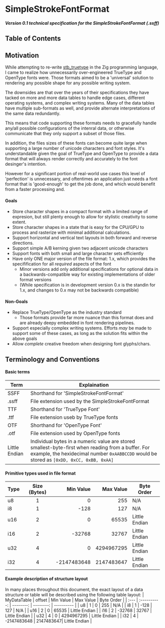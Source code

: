 # SimpleStrokeFontFormat
##### Version 0.1 technical specification for the SimpleStrokeFontFormat (.ssff)

## Table of Contents

## Motivation
While attempting to re-write [stb_truetype](https://github.com/nothings/stb/blob/master/stb_truetype.h) in the Zig programming language, I came to realize how unnecessarily over-engineered TrueType and OpenType fonts were. Those formats aimed to be a 'universal' solution to rendering any possible shape for any possible writing system.

The downsides are that over the years of their specifications they have tacked on more and more data tables to handle edge cases, different operating systems, and complex writing systems. Many of the data tables have multiple sub-formats as well, and provide alternate interpretations of the same data redundantly.

This means that code supporting these formats needs to gracefully handle any/all possible configurations of the intenral data, or otherwise communicate that they only support a subset of those files.

In addition, the files sizes of these fonts can become quite large when supporting a large number of unicode characters and font styles. It's understandable given the goal of TrueType and OpenType to provide a data format that will always render correctly and accurately to the font desinger's intention.

However for a significant portion of real-world use cases this level of 'perfection' is unnecessary, and oftentimes an application just needs a font format that is 'good-enough' to get the job done, and which would benefit from a faster processing and.

#### Goals
- Store character shapes in a compact format with a limited range of expresion, but still plenty enough to allow for stylistic creativity to some extent.
- Store character shapes in a state that is easy for the CPU/GPU to process and rasterize with minimal additional calculations.
- Support horizontal and vertical text layouts in both forward and reverse directions.
- Support simple A/B kerning given two adjacent unicode characters
- Support fonts with both small and large character sets efficiently
- Have only ONE major version of the file format: 1.x, which provides the  specifification for all *required* aspects of the font
  - Minor versions add only additional specifications for optional data in a backwards-compatible way for existing implementations of older format versions
  -  (While specification is in development version 0.x is the standin for 1.x, and changes to 0.x may not be backwards compatible)

#### Non-Goals
- Replace TrueType/OpenType as the industry standard
  - Those formats provide far more nuance than this format does and are already deepy embedded in font rendering pipelines.
- Support especially complex writing systems. Efforts *may* be made to support some of these cases, as long as the solution fits within the above goals
- Allow *complete* creative freedom when designing font glyphs/chars. 

## Terminology and Conventions
#### Basic terms
| Term | Explaination |
| ---- | ------------ |
| SSFF | Shorthand for 'SimpleStrokeFontFormat'|
| .ssff | File extension used by the SimpleStrokeFontFormat |
| TTF | Shorthand for 'TrueType Font' |
| .ttf | File extension useb by TrueType fonts |
| OTF | Shorthand for 'OpenType Font' |
| .otf | File extension used by OpenType fonts |
| Little Endian | Individual bytes in a numeric value are stored smallest-byte-first when reading from a buffer. For example, the hexidecimal number `0xAABBCCDD` would be  stored as `[0xDD, 0xCC, 0xBB, 0xAA]` |

#### Primitive types used in file format
| Type | Size (Bytes) | Min Value | Max Value | Byte Order |
| :--- | :----------: | --------: | --------: | ---------- |
| u8 | 1 | 0 | 255 | N/A |
| i8 | 1 | -128  | 127 | N/A |
| u16 | 2 | 0 | 65535 | Little Endian |
| i16 | 2 | -32768 | 32767 | Little Endian |
| u32 | 4 | 0 | 4294967295 | Little Endian |
| i32 | 4 | -2147483648 | 2147483647| Little Endian |

#### Example description of structure layout
In many places throughout this document, the exact layout of a data structure or table will be described using the following table layout:
| MyDataTable | offset | Min Value | Max Value | Byte Order |
| :--- | :----------: | --------: | --------: | ---------- |
| u8 | 1 | 0 | 255 | N/A |
| i8 | 1 | -128  | 127 | N/A |
| u16 | 2 | 0 | 65535 | Little Endian |
| i16 | 2 | -32768 | 32767 | Little Endian |
| u32 | 4 | 0 | 4294967295 | Little Endian |
| i32 | 4 | -2147483648 | 2147483647| Little Endian |


